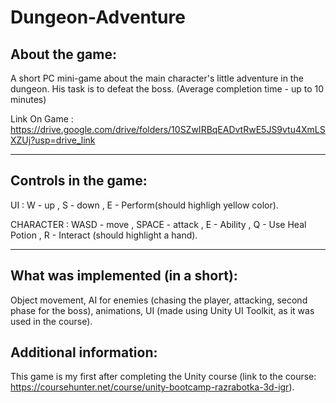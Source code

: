 # Dungeon-Adventure

About the game:
-------------------------------------------------------------------------------------------------------------------------------------------------------
A short PC mini-game about the main character's little adventure in the dungeon. 
 His task is to defeat the boss.
 (Average completion time - up to 10 minutes)

Link On Game : https://drive.google.com/drive/folders/10SZwIRBqEADvtRwE5JS9vtu4XmLSXZUj?usp=drive_link

-------------------------------------------------------------------------------------------------------------------------------------------------------
 Controls in the game:
-------------------------------------------------------------------------------------------------------------------------------------------------------
 UI : W - up , S - down , E - Perform(should highligh yellow color).

 CHARACTER : WASD - move , SPACE - attack , E - Ability , Q - Use Heal Potion , R - Interact (should highlight a hand). 

-------------------------------------------------------------------------------------------------------------------------------------------------------
What was implemented (in a short):
-------------------------------------------------------------------------------------------------------------------------------------------------------
Object movement, AI for enemies (chasing the player, attacking, second phase for the boss), animations,
 UI (made using Unity UI Toolkit, as it was used in the course).

Additional information:
-------------------------------------------------------------------------------------------------------------------------------------------------------
This game is my first after completing the Unity course (link to the course: https://coursehunter.net/course/unity-bootcamp-razrabotka-3d-igr).

